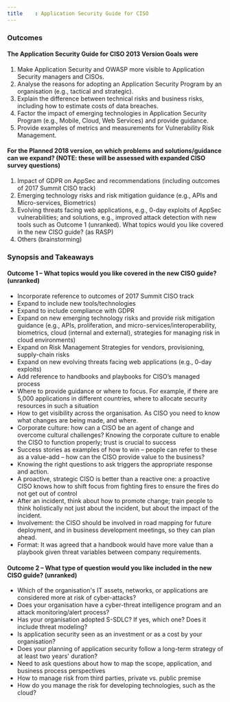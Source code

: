 ```yaml
---
title    : Application Security Guide for CISO
---
```

### Outcomes

#### The Application Security Guide for CISO 2013 Version Goals were

1. Make Application Security and OWASP more visible to Application Security managers and CISOs.
2. Analyse the reasons for adopting an Application Security Program by an organisation (e.g., tactical and strategic).
3. Explain the difference between technical risks and business risks, including how to estimate costs of data breaches.
4. Factor the impact of emerging technologies in Application Security Program (e.g., Mobile, Cloud, Web Services) and provide guidance.
5. Provide examples of metrics and measurements for Vulnerability Risk Management.

#### For the Planned 2018 version, on which problems and solutions/guidance can we expand? (NOTE: these will be assessed with expanded CISO survey questions)

1. Impact of GDPR on AppSec and recommendations (including outcomes of 2017 Summit CISO track)
2. Emerging technology risks and risk mitigation guidance (e.g., APIs and Micro-services, Biometrics)
3. Evolving threats facing web applications, e.g., 0-day exploits of AppSec vulnerabilities; and solutions, e.g., improved attack detection with new tools such as Outcome 1 (unranked).  What topics would you like covered in the new CISO guide? (as RASP)
4. Others (brainstorming)

### Synopsis and Takeaways

#### Outcome 1 – What topics would you like covered in the new CISO guide? (unranked)

- Incorporate reference to outcomes of 2017 Summit CISO track
- Expand to include new tools/technologies
- Expand to include compliance with GDPR
- Expand on new emerging technology risks and provide risk mitigation guidance (e.g., APIs, proliferation, and micro-services/interoperability, biometrics, cloud (internal and external), strategies for managing risk in cloud environments)
- Expand on Risk Management Strategies for vendors, provisioning, supply-chain risks
- Expand on new evolving threats facing web applications (e.g., 0-day exploits)
- Add reference to handbooks and playbooks for CISO’s managed process
- Where to provide guidance or where to focus. For example, if there are 5,000 applications in different countries, where to allocate security resources in such a situation
- How to get visibility across the organisation.  As CISO you need to know what changes are being made, and where.
- Corporate culture: how can a CISO be an agent of change and overcome cultural challenges?  Knowing the corporate culture to enable the CISO to function properly; trust is crucial to success
- Success stories as examples of how to win – people can refer to these as a value-add – how can the CISO provide value to the business?
- Knowing the right questions to ask triggers the appropriate response and action.
- A proactive, strategic CISO is better than a reactive one: a proactive CISO knows how to shift focus from fighting fires to ensure the fires do not get out of control
- After an incident, think about how to promote change; train people to think holistically not just about the incident, but about the impact of the incident.
- Involvement: the CISO should be involved in road mapping for future deployment, and in business development meetings, so they can plan ahead.
- Format:  It was agreed that a handbook would have more value than a playbook given threat variables between company requirements.

#### Outcome 2 – What type of question would you like included in the new CISO guide? (unranked)

- Which of the organisation's IT assets, networks, or applications are considered more at risk of cyber-attacks?
- Does your organisation have a cyber-threat intelligence program and an attack monitoring/alert process?
- Has your organisation adopted S-SDLC? If yes, which one? Does it include threat modeling?
- Is application security seen as an investment or as a cost by your organisation?
- Does your planning of application security follow a long-term strategy of at least two years' duration?
- Need to ask questions about how to map the scope, application, and business process perspectives
- How to manage risk from third parties, private vs. public premise
- How do you manage the risk for developing technologies, such as the cloud?

